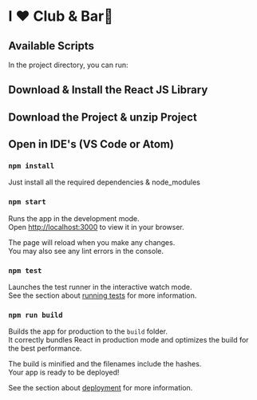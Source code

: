# I ❤️ Club & Bar🍺

## Available Scripts

In the project directory, you can run:

## Download & Install the React JS Library
## Download the Project & unzip Project
## Open in IDE's  (VS Code or Atom)

### `npm install`

Just install all the required dependencies & node_modules

### `npm start`

Runs the app in the development mode.\
Open [http://localhost:3000](http://localhost:3000) to view it in your browser.

The page will reload when you make any changes.\
You may also see any lint errors in the console.

### `npm test`

Launches the test runner in the interactive watch mode.\
See the section about [running tests](https://facebook.github.io/create-react-app/docs/running-tests) for more information.

### `npm run build`

Builds the app for production to the `build` folder.\
It correctly bundles React in production mode and optimizes the build for the best performance.

The build is minified and the filenames include the hashes.\
Your app is ready to be deployed!

See the section about [deployment](https://facebook.github.io/create-react-app/docs/deployment) for more information.